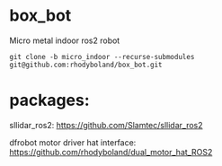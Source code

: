 # box_bot
Micro metal indoor ros2 robot
```
git clone -b micro_indoor --recurse-submodules git@github.com:rhodyboland/box_bot.git
```
# packages:

sllidar_ros2:
https://github.com/Slamtec/sllidar_ros2

dfrobot motor driver hat interface:
https://github.com/rhodyboland/dual_motor_hat_ROS2

